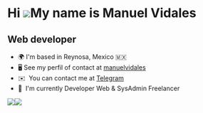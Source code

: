 Hi ![](https://user-images.githubusercontent.com/18350557/176309783-0785949b-9127-417c-8b55-ab5a4333674e.gif)My name is Manuel Vidales
===============================================================================================================================================

Web developer
-------------

* 🌍  I'm based in Reynosa, Mexico 🇲🇽
* 🖥️  See my perfil of contact at [manuelvidales](https://manuelvidales.github.io)
* ✉️  You can contact me at [Telegram](https://t.me/virumaap)
* 🚀  I'm currently Developer Web & SysAdmin Freelancer

<a href="https://github.com/manuelvidales" target="_blank" rel="noreferrer"><img src="https://img.shields.io/github/followers/manuelvidales?logo=github&style=for-the-badge&color=0891b2&labelColor=1c1917" /></a><a href="https://www.twitter.com/virumaap" target="_blank" rel="noreferrer"><img src="https://img.shields.io/twitter/follow/virumaap?logo=twitter&style=for-the-badge&color=0891b2&labelColor=1c1917" /></a>

